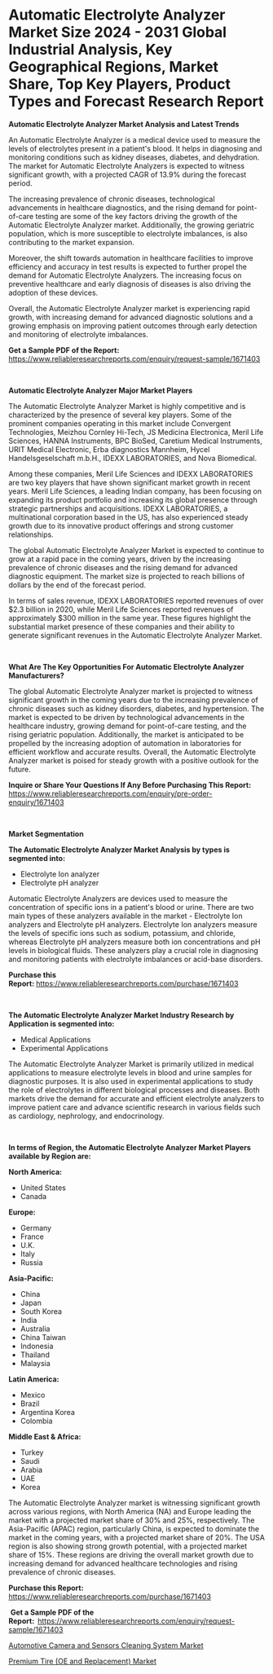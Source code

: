 <p><h1>Automatic Electrolyte Analyzer Market Size 2024 - 2031 Global Industrial Analysis, Key Geographical Regions, Market Share, Top Key Players, Product Types and Forecast Research Report</h1></p><p><strong>Automatic Electrolyte Analyzer Market Analysis and Latest Trends</strong></p>
<p><p>An Automatic Electrolyte Analyzer is a medical device used to measure the levels of electrolytes present in a patient's blood. It helps in diagnosing and monitoring conditions such as kidney diseases, diabetes, and dehydration. The market for Automatic Electrolyte Analyzers is expected to witness significant growth, with a projected CAGR of 13.9% during the forecast period.</p><p>The increasing prevalence of chronic diseases, technological advancements in healthcare diagnostics, and the rising demand for point-of-care testing are some of the key factors driving the growth of the Automatic Electrolyte Analyzer market. Additionally, the growing geriatric population, which is more susceptible to electrolyte imbalances, is also contributing to the market expansion.</p><p>Moreover, the shift towards automation in healthcare facilities to improve efficiency and accuracy in test results is expected to further propel the demand for Automatic Electrolyte Analyzers. The increasing focus on preventive healthcare and early diagnosis of diseases is also driving the adoption of these devices.</p><p>Overall, the Automatic Electrolyte Analyzer market is experiencing rapid growth, with increasing demand for advanced diagnostic solutions and a growing emphasis on improving patient outcomes through early detection and monitoring of electrolyte imbalances.</p></p>
<p><strong>Get a Sample PDF of the Report:&nbsp;</strong> <a href="https://www.reliableresearchreports.com/enquiry/request-sample/1671403">https://www.reliableresearchreports.com/enquiry/request-sample/1671403</a></p>
<p>&nbsp;</p>
<p><strong>Automatic Electrolyte Analyzer Major Market Players</strong></p>
<p><p>The Automatic Electrolyte Analyzer Market is highly competitive and is characterized by the presence of several key players. Some of the prominent companies operating in this market include Convergent Technologies, Meizhou Cornley Hi-Tech, JS Medicina Electronica, Meril Life Sciences, HANNA Instruments, BPC BioSed, Caretium Medical Instruments, URIT Medical Electronic, Erba diagnostics Mannheim, Hycel Handelsgeselschaft m.b.H., IDEXX LABORATORIES, and Nova Biomedical.</p><p>Among these companies, Meril Life Sciences and IDEXX LABORATORIES are two key players that have shown significant market growth in recent years. Meril Life Sciences, a leading Indian company, has been focusing on expanding its product portfolio and increasing its global presence through strategic partnerships and acquisitions. IDEXX LABORATORIES, a multinational corporation based in the US, has also experienced steady growth due to its innovative product offerings and strong customer relationships.</p><p>The global Automatic Electrolyte Analyzer Market is expected to continue to grow at a rapid pace in the coming years, driven by the increasing prevalence of chronic diseases and the rising demand for advanced diagnostic equipment. The market size is projected to reach billions of dollars by the end of the forecast period.</p><p>In terms of sales revenue, IDEXX LABORATORIES reported revenues of over $2.3 billion in 2020, while Meril Life Sciences reported revenues of approximately $300 million in the same year. These figures highlight the substantial market presence of these companies and their ability to generate significant revenues in the Automatic Electrolyte Analyzer Market.</p></p>
<p>&nbsp;</p>
<p><strong>What Are The Key Opportunities For Automatic Electrolyte Analyzer Manufacturers?</strong></p>
<p><p>The global Automatic Electrolyte Analyzer market is projected to witness significant growth in the coming years due to the increasing prevalence of chronic diseases such as kidney disorders, diabetes, and hypertension. The market is expected to be driven by technological advancements in the healthcare industry, growing demand for point-of-care testing, and the rising geriatric population. Additionally, the market is anticipated to be propelled by the increasing adoption of automation in laboratories for efficient workflow and accurate results. Overall, the Automatic Electrolyte Analyzer market is poised for steady growth with a positive outlook for the future.</p></p>
<p><strong>Inquire or Share Your Questions If Any Before Purchasing This Report:</strong> <a href="https://www.reliableresearchreports.com/enquiry/pre-order-enquiry/1671403">https://www.reliableresearchreports.com/enquiry/pre-order-enquiry/1671403</a></p>
<p>&nbsp;</p>
<p><strong>Market Segmentation</strong></p>
<p><strong>The Automatic Electrolyte Analyzer Market Analysis by types is segmented into:</strong></p>
<p><ul><li>Electrolyte Ion analyzer</li><li>Electrolyte pH analyzer</li></ul></p>
<p><p>Automatic Electrolyte Analyzers are devices used to measure the concentration of specific ions in a patient's blood or urine. There are two main types of these analyzers available in the market - Electrolyte Ion analyzers and Electrolyte pH analyzers. Electrolyte Ion analyzers measure the levels of specific ions such as sodium, potassium, and chloride, whereas Electrolyte pH analyzers measure both ion concentrations and pH levels in biological fluids. These analyzers play a crucial role in diagnosing and monitoring patients with electrolyte imbalances or acid-base disorders.</p></p>
<p><strong>Purchase this Report:&nbsp;</strong><a href="https://www.reliableresearchreports.com/purchase/1671403">https://www.reliableresearchreports.com/purchase/1671403</a></p>
<p>&nbsp;</p>
<p><strong>The Automatic Electrolyte Analyzer Market Industry Research by Application is segmented into:</strong></p>
<p><ul><li>Medical Applications</li><li>Experimental Applications</li></ul></p>
<p><p>The Automatic Electrolyte Analyzer Market is primarily utilized in medical applications to measure electrolyte levels in blood and urine samples for diagnostic purposes. It is also used in experimental applications to study the role of electrolytes in different biological processes and diseases. Both markets drive the demand for accurate and efficient electrolyte analyzers to improve patient care and advance scientific research in various fields such as cardiology, nephrology, and endocrinology.</p></p>
<p>&nbsp;</p>
<p><strong>In terms of Region, the Automatic Electrolyte Analyzer Market Players available by Region are:</strong></p>
<p>
    <p> <strong> North America: </strong>
        <ul>
            <li>United States</li>
            <li>Canada</li>
        </ul>
        </p> 
    <p> <strong> Europe: </strong>
        <ul>
            <li>Germany</li>
            <li>France</li>
            <li>U.K.</li>
            <li>Italy</li>
            <li>Russia</li>
        </ul>
        </p> 
    <p> <strong> Asia-Pacific: </strong>
        <ul>
            <li>China</li>
            <li>Japan</li>
            <li>South Korea</li>
            <li>India</li>
            <li>Australia</li>
            <li>China Taiwan</li>
            <li>Indonesia</li>
            <li>Thailand</li>
            <li>Malaysia</li>
        </ul>
        </p> 
    <p> <strong> Latin America: </strong>
        <ul>
            <li>Mexico</li>
            <li>Brazil</li>
            <li>Argentina Korea</li>
            <li>Colombia</li>
        </ul>
        </p> 
    <p> <strong> Middle East & Africa: </strong>
        <ul>
            <li>Turkey</li>
            <li>Saudi</li>
            <li>Arabia</li>
            <li>UAE</li>
            <li>Korea</li>
        </ul>
    </p>
    </p>
<p><p>The Automatic Electrolyte Analyzer market is witnessing significant growth across various regions, with North America (NA) and Europe leading the market with a projected market share of 30% and 25%, respectively. The Asia-Pacific (APAC) region, particularly China, is expected to dominate the market in the coming years, with a projected market share of 20%. The USA region is also showing strong growth potential, with a projected market share of 15%. These regions are driving the overall market growth due to increasing demand for advanced healthcare technologies and rising prevalence of chronic diseases.</p></p>
<p><strong>Purchase this Report: </strong><a href="https://www.reliableresearchreports.com/purchase/1671403">https://www.reliableresearchreports.com/purchase/1671403</a></p>
<p>&nbsp;<strong>Get a Sample PDF of the Report:&nbsp;&nbsp;</strong><a href="https://www.reliableresearchreports.com/enquiry/request-sample/1671403">https://www.reliableresearchreports.com/enquiry/request-sample/1671403</a></p>
<p><strong></strong></p>
<p><p><a href="https://issuu.com/reportprime-2/docs/automotive-camera-and-sensors-cleaning-system-mark">Automotive Camera and Sensors Cleaning System Market</a></p><p><a href="https://issuu.com/reportprime-2/docs/premium-tire-oe-and-replacement-market-size-2030.p">Premium Tire (OE and Replacement) Market</a></p></p>